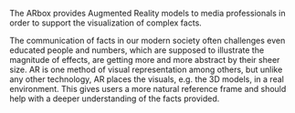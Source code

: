 The ARbox provides Augmented Reality models to media professionals in order to support the visualization of complex facts.

The communication of facts in our modern society often challenges even educated people and numbers, which are supposed to illustrate the magnitude of effects, are getting more and more abstract by their sheer size. AR is one method of visual representation among others, but unlike any other technology, AR places the visuals, e.g. the 3D models, in a real environment. This gives users a more natural reference frame and should help with a deeper understanding of the facts provided.
